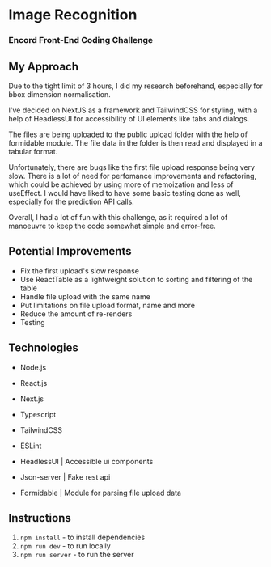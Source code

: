 # Image Recognition

### Encord Front-End Coding Challenge

## My Approach

Due to the tight limit of 3 hours, I did my research beforehand, especially for bbox dimension normalisation.

I've decided on NextJS as a framework and TailwindCSS for styling, with a help of HeadlessUI for accessibility of UI elements like tabs and dialogs.

The files are being uploaded to the public upload folder with the help of formidable module. The file data in the folder is then read and displayed in a tabular format.

Unfortunately, there are bugs like the first file upload response being very slow. There is a lot of need for perfomance improvements and refactoring, which could be achieved by using more of memoization and less of useEffect. I would have liked to have some basic testing done as well, especially for the prediction API calls.

Overall, I had a lot of fun with this challenge, as it required a lot of manoeuvre to keep the code somewhat simple and error-free.

## Potential Improvements

- Fix the first upload's slow response
- Use ReactTable as a lightweight solution to sorting and filtering of the table
- Handle file upload with the same name
- Put limitations on file upload format, name and more
- Reduce the amount of re-renders
- Testing

## Technologies

- Node.js
- React.js
- Next.js
- Typescript
- TailwindCSS
- ESLint

- HeadlessUI | Accessible ui components
- Json-server | Fake rest api
- Formidable | Module for parsing file upload data

## Instructions

1. `npm install` - to install dependencies
2. `npm run dev` - to run locally
3. `npm run server` - to run the server
